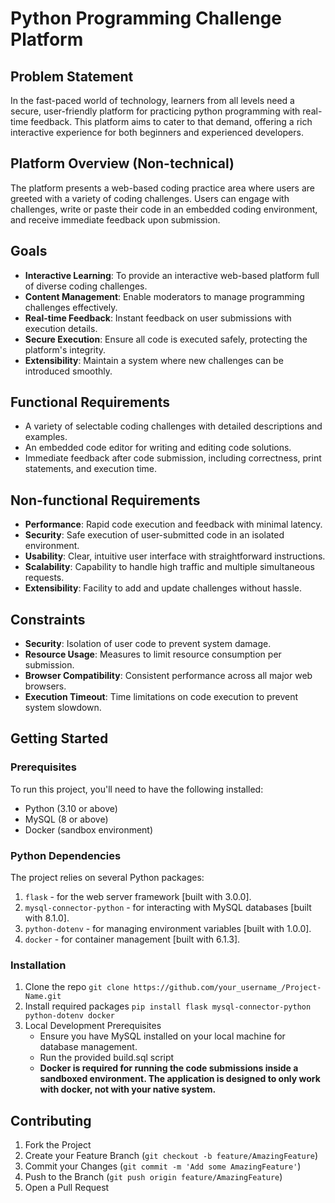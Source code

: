 
# Python Programming Challenge Platform

## Problem Statement
In the fast-paced world of technology, learners from all levels need a secure, user-friendly platform for practicing python programming with real-time feedback. This platform aims to cater to that demand, offering a rich interactive experience for both beginners and experienced developers.

## Platform Overview (Non-technical)
The platform presents a web-based coding practice area where users are greeted with a variety of coding challenges. Users can engage with challenges, write or paste their code in an embedded coding environment, and receive immediate feedback upon submission.

## Goals
- **Interactive Learning**: To provide an interactive web-based platform full of diverse coding challenges.
- **Content Management**: Enable moderators to manage programming challenges effectively.
- **Real-time Feedback**: Instant feedback on user submissions with execution details.
- **Secure Execution**: Ensure all code is executed safely, protecting the platform's integrity.
- **Extensibility**: Maintain a system where new challenges can be introduced smoothly.

## Functional Requirements
- A variety of selectable coding challenges with detailed descriptions and examples.
- An embedded code editor for writing and editing code solutions.
- Immediate feedback after code submission, including correctness, print statements, and execution time.

## Non-functional Requirements
- **Performance**: Rapid code execution and feedback with minimal latency.
- **Security**: Safe execution of user-submitted code in an isolated environment.
- **Usability**: Clear, intuitive user interface with straightforward instructions.
- **Scalability**: Capability to handle high traffic and multiple simultaneous requests.
- **Extensibility**: Facility to add and update challenges without hassle.

## Constraints
- **Security**: Isolation of user code to prevent system damage.
- **Resource Usage**: Measures to limit resource consumption per submission.
- **Browser Compatibility**: Consistent performance across all major web browsers.
- **Execution Timeout**: Time limitations on code execution to prevent system slowdown.


## Getting Started

### Prerequisites

To run this project, you'll need to have the following installed:
- Python (3.10 or above)
- MySQL (8 or above)
- Docker (sandbox environment)

### Python Dependencies

The project relies on several Python packages:
1. `flask` - for the web server framework [built with 3.0.0].
2. `mysql-connector-python` - for interacting with MySQL databases [built with 8.1.0].
3. `python-dotenv` - for managing environment variables [built with 1.0.0].
4. `docker` - for container management [built with 6.1.3].

### Installation

1. Clone the repo
   `git clone https://github.com/your_username_/Project-Name.git`
2. Install required packages
   `pip install flask mysql-connector-python python-dotenv docker`
3. Local Development Prerequisites
   - Ensure you have MySQL installed on your local machine for database management.
   - Run the provided build.sql script
   - **Docker is required for running the code submissions inside a sandboxed environment. The application is designed to only work with docker, not with your native system.**
## Contributing
1. Fork the Project
2. Create your Feature Branch (`git checkout -b feature/AmazingFeature`)
3. Commit your Changes (`git commit -m 'Add some AmazingFeature'`)
4. Push to the Branch (`git push origin feature/AmazingFeature`)
5. Open a Pull Request